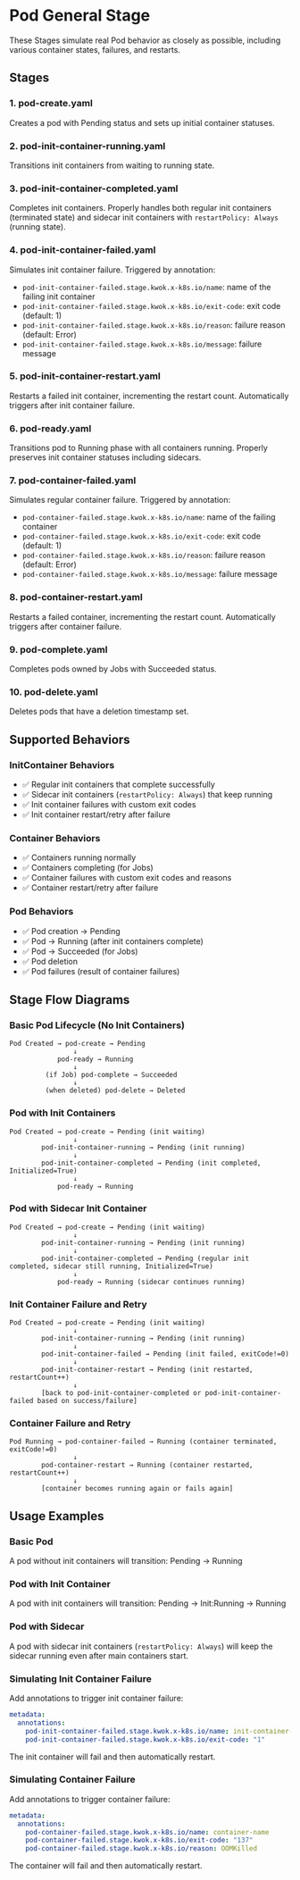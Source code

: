 # Pod General Stage

These Stages simulate real Pod behavior as closely as possible, including various container states,
failures, and restarts.

## Stages

### 1. pod-create.yaml
Creates a pod with Pending status and sets up initial container statuses.

### 2. pod-init-container-running.yaml
Transitions init containers from waiting to running state.

### 3. pod-init-container-completed.yaml
Completes init containers. Properly handles both regular init containers (terminated state) 
and sidecar init containers with `restartPolicy: Always` (running state).

### 4. pod-init-container-failed.yaml
Simulates init container failure. Triggered by annotation:
- `pod-init-container-failed.stage.kwok.x-k8s.io/name`: name of the failing init container
- `pod-init-container-failed.stage.kwok.x-k8s.io/exit-code`: exit code (default: 1)
- `pod-init-container-failed.stage.kwok.x-k8s.io/reason`: failure reason (default: Error)
- `pod-init-container-failed.stage.kwok.x-k8s.io/message`: failure message

### 5. pod-init-container-restart.yaml
Restarts a failed init container, incrementing the restart count. Automatically triggers
after init container failure.

### 6. pod-ready.yaml
Transitions pod to Running phase with all containers running. Properly preserves 
init container statuses including sidecars.

### 7. pod-container-failed.yaml
Simulates regular container failure. Triggered by annotation:
- `pod-container-failed.stage.kwok.x-k8s.io/name`: name of the failing container
- `pod-container-failed.stage.kwok.x-k8s.io/exit-code`: exit code (default: 1)
- `pod-container-failed.stage.kwok.x-k8s.io/reason`: failure reason (default: Error)
- `pod-container-failed.stage.kwok.x-k8s.io/message`: failure message

### 8. pod-container-restart.yaml
Restarts a failed container, incrementing the restart count. Automatically triggers
after container failure.

### 9. pod-complete.yaml
Completes pods owned by Jobs with Succeeded status.

### 10. pod-delete.yaml
Deletes pods that have a deletion timestamp set.

## Supported Behaviors

### InitContainer Behaviors
- ✅ Regular init containers that complete successfully
- ✅ Sidecar init containers (`restartPolicy: Always`) that keep running
- ✅ Init container failures with custom exit codes
- ✅ Init container restart/retry after failure

### Container Behaviors
- ✅ Containers running normally
- ✅ Containers completing (for Jobs)
- ✅ Container failures with custom exit codes and reasons
- ✅ Container restart/retry after failure

### Pod Behaviors
- ✅ Pod creation → Pending
- ✅ Pod → Running (after init containers complete)
- ✅ Pod → Succeeded (for Jobs)
- ✅ Pod deletion
- ✅ Pod failures (result of container failures)

## Stage Flow Diagrams

### Basic Pod Lifecycle (No Init Containers)
```
Pod Created → pod-create → Pending
                ↓
            pod-ready → Running
                ↓
         (if Job) pod-complete → Succeeded
                ↓
         (when deleted) pod-delete → Deleted
```

### Pod with Init Containers
```
Pod Created → pod-create → Pending (init waiting)
                ↓
        pod-init-container-running → Pending (init running)
                ↓
        pod-init-container-completed → Pending (init completed, Initialized=True)
                ↓
            pod-ready → Running
```

### Pod with Sidecar Init Container
```
Pod Created → pod-create → Pending (init waiting)
                ↓
        pod-init-container-running → Pending (init running)
                ↓
        pod-init-container-completed → Pending (regular init completed, sidecar still running, Initialized=True)
                ↓
            pod-ready → Running (sidecar continues running)
```

### Init Container Failure and Retry
```
Pod Created → pod-create → Pending (init waiting)
                ↓
        pod-init-container-running → Pending (init running)
                ↓
        pod-init-container-failed → Pending (init failed, exitCode!=0)
                ↓
        pod-init-container-restart → Pending (init restarted, restartCount++)
                ↓
        [back to pod-init-container-completed or pod-init-container-failed based on success/failure]
```

### Container Failure and Retry
```
Pod Running → pod-container-failed → Running (container terminated, exitCode!=0)
                ↓
        pod-container-restart → Running (container restarted, restartCount++)
                ↓
        [container becomes running again or fails again]
```

## Usage Examples

### Basic Pod
A pod without init containers will transition: Pending → Running

### Pod with Init Container
A pod with init containers will transition: Pending → Init:Running → Running

### Pod with Sidecar
A pod with sidecar init containers (`restartPolicy: Always`) will keep the sidecar running
even after main containers start.

### Simulating Init Container Failure
Add annotations to trigger init container failure:
```yaml
metadata:
  annotations:
    pod-init-container-failed.stage.kwok.x-k8s.io/name: init-container-name
    pod-init-container-failed.stage.kwok.x-k8s.io/exit-code: "1"
```

The init container will fail and then automatically restart.

### Simulating Container Failure
Add annotations to trigger container failure:
```yaml
metadata:
  annotations:
    pod-container-failed.stage.kwok.x-k8s.io/name: container-name
    pod-container-failed.stage.kwok.x-k8s.io/exit-code: "137"
    pod-container-failed.stage.kwok.x-k8s.io/reason: OOMKilled
```

The container will fail and then automatically restart.

